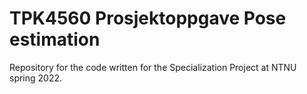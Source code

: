 # TPK4560 Prosjektoppgave Pose estimation

Repository for the code written for the Specialization Project at NTNU spring 2022. 
